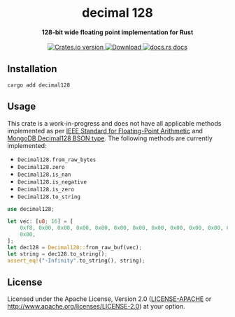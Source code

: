 <h1 align="center">decimal 128</h1>
<div align="center">
 <strong>
   128-bit wide floating point implementation for Rust
 </strong>
</div>

<br />

<div align="center">
  <!-- Crates version -->
  <a href="https://crates.io/crates/decimal128">
    <img src="https://img.shields.io/crates/v/decimal128.svg?style=flat-square"
    alt="Crates.io version" />
  </a>
  <!-- Downloads -->
  <a href="https://crates.io/crates/decimal128">
    <img src="https://img.shields.io/crates/d/decimal128.svg?style=flat-square"
      alt="Download" />
  </a>
  <!-- docs.rs docs -->
  <a href="https://docs.rs/decimal128">
    <img src="https://img.shields.io/badge/docs-latest-blue.svg?style=flat-square"
      alt="docs.rs docs" />
  </a>
</div>

## Installation
```shell
cargo add decimal128
```

## Usage
This crate is a work-in-progress and does not have all applicable methods implemented as per [IEEE Standard for Floating-Point Arithmetic](https://ieeexplore.ieee.org/document/4610935) and [MongoDB Decimal128 BSON type](https://github.com/mongodb/specifications/blob/master/source/bson-decimal128/decimal128.rst). The following methods are currently implemented:
- `Decimal128.from_raw_bytes`
- `Decimal128.zero`
- `Decimal128.is_nan`
- `Decimal128.is_negative`
- `Decimal128.is_zero`
- `Decimal128.to_string`

```rust
use decimal128;

let vec: [u8; 16] = [
    0xf8, 0x00, 0x00, 0x00, 0x00, 0x00, 0x00, 0x00, 0x00, 0x00, 0x00, 0x00, 0x00, 0x00, 0x00,
    0x00,
];
let dec128 = Decimal128::from_raw_buf(vec);
let string = dec128.to_string();
assert_eq!("-Infinity".to_string(), string);
```

## License

Licensed under the Apache License, Version 2.0 ([LICENSE-APACHE](LICENSE-APACHE) or http://www.apache.org/licenses/LICENSE-2.0)
at your option.
